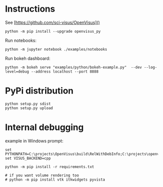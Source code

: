 # Instructions

See [https://github.com/sci-visus/OpenVisus]()

```
python -m pip install --upgrade openvisus_py
```

Run notebooks:

```
python -m jupyter notebook ./examples/notebooks
```

Run bokeh dashboard:

```
python -m bokeh serve "examples/python/bokeh-example.py"  --dev --log-level=debug --address localhost --port 8888 
```

# PyPi distribution

```
python setup.py sdist
python setup.py upload

```

# Internal debugging

example in Windows prompt:

```
set PYTHONPATH=C:\projects\OpenVisus\build\RelWithDebInfo;C:\projects\openvisus_py
set VISUS_BACKEND=cpp

python -m pip install -r requirements.txt

# if you want volume rendering too
# python -m pip install vtk itkwidgets pyvista
```